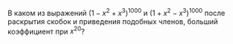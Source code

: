 В каком из выражений  $\left( {1 - x^2  + x^3 } \right)^{1000}$  и  $\left( {1 + x^2  - x^3 } \right)^{1000}$ после раскрытия скобок и приведения подобных членов, больший коэффициент при $x^{20}$?